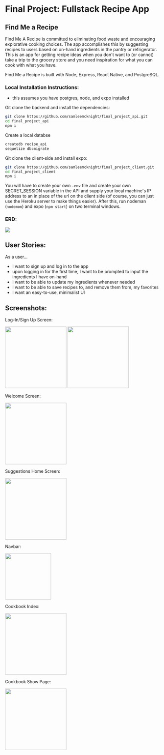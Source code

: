 # Final Project: Fullstack Recipe App

## Find Me a Recipe

Find Me A Recipe is committed to eliminating food waste and encouraging explorative cooking choices. The app accomplishes this by suggesting recipes to users based on on-hand ingredients in the pantry or refrigerator. This is an app for getting recipe ideas when you don't want to (or cannot) take a trip to the grocery store and you need inspiration for what you can cook with what you have.
 
Find Me a Recipe is built with Node, Express, React Native, and PostgreSQL. 

### Local Installation Instructions:
- this assumes you have postgres, node, and expo installed

Git clone the backend and install the dependencies:
```bash
git clone https://github.com/samleemcknight/final_project_api.git
cd final_project_api
npm i
```
Create a local databse
```bash
createdb recipe_api
sequelize db:migrate
```
Git clone the client-side and install expo:
```bash
git clone https://github.com/samleemcknight/final_project_client.git
cd final_project_client
npm i
```

You will have to create your own ``.env`` file and create your own SECRET_SESSION variable in the API and supply your local machine's IP address to an in place of the url on the client side (of course, you can just use the Heroku server to make things easier). After this, run nodeman (``nodemon``) and expo (``npm start``) on two terminal windows.

### ERD:

<img src="./public/Recipe_ERD.png" />

## User Stories:

As a user...

- I want to sign up and log in to the app
- upon logging in for the first time, I want to be prompted to input the ingredients I have on-hand
- I want to be able to update my ingredients whenever needed
- I want to be able to save recipes to, and remove them from, my favorites
- I want an easy-to-use, minimalist UI

## Screenshots:

Log-In/Sign Up Screen:

<img src="./public/screenshots/login.png" width="200"/>
<img src="./public/screenshots/signup.png" width="200"/>

Welcome Screen:

<img src="./public/screenshots/welcome_pantry.png" width="200" />

Suggestions Home Screen:

<img src="./public/screenshots/suggested_recipes.png" width="200" />

Navbar:

<img src="./public/screenshots/hamburger_icon_navbar.png" height="150" />

Cookbook Index:

<img src="./public/screenshots/cookbook_index.png" width="200" />

Cookbook Show Page:

<img src="./public/screenshots/cookbook_show.png" width="200" />